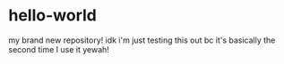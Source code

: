 # hello-world
my brand new repository!
idk i'm just testing this out bc it's basically the second time I use it yewah!
